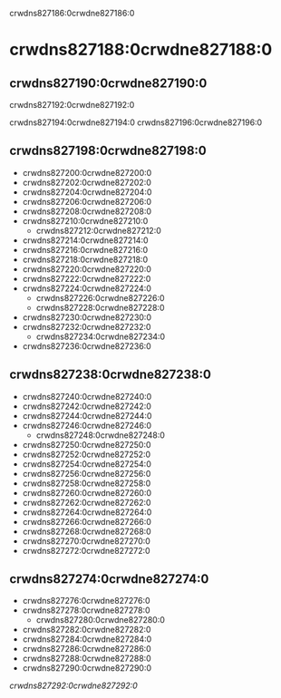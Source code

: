 crwdns827186:0crwdne827186:0
# crwdns827188:0crwdne827188:0

## crwdns827190:0crwdne827190:0

crwdns827192:0crwdne827192:0

crwdns827194:0crwdne827194:0 crwdns827196:0crwdne827196:0

## crwdns827198:0crwdne827198:0

- crwdns827200:0crwdne827200:0
- crwdns827202:0crwdne827202:0
- crwdns827204:0crwdne827204:0
- crwdns827206:0crwdne827206:0
- crwdns827208:0crwdne827208:0
- crwdns827210:0crwdne827210:0
  - crwdns827212:0crwdne827212:0
- crwdns827214:0crwdne827214:0
- crwdns827216:0crwdne827216:0
- crwdns827218:0crwdne827218:0
- crwdns827220:0crwdne827220:0
- crwdns827222:0crwdne827222:0
- crwdns827224:0crwdne827224:0
  - crwdns827226:0crwdne827226:0
  - crwdns827228:0crwdne827228:0
- crwdns827230:0crwdne827230:0
- crwdns827232:0crwdne827232:0
  - crwdns827234:0crwdne827234:0
- crwdns827236:0crwdne827236:0

## crwdns827238:0crwdne827238:0

- crwdns827240:0crwdne827240:0
- crwdns827242:0crwdne827242:0
- crwdns827244:0crwdne827244:0
- crwdns827246:0crwdne827246:0
  - crwdns827248:0crwdne827248:0
- crwdns827250:0crwdne827250:0
- crwdns827252:0crwdne827252:0
- crwdns827254:0crwdne827254:0
- crwdns827256:0crwdne827256:0
- crwdns827258:0crwdne827258:0
- crwdns827260:0crwdne827260:0
- crwdns827262:0crwdne827262:0
- crwdns827264:0crwdne827264:0
- crwdns827266:0crwdne827266:0
- crwdns827268:0crwdne827268:0
- crwdns827270:0crwdne827270:0
- crwdns827272:0crwdne827272:0

## crwdns827274:0crwdne827274:0

- crwdns827276:0crwdne827276:0
- crwdns827278:0crwdne827278:0
  - crwdns827280:0crwdne827280:0
- crwdns827282:0crwdne827282:0
- crwdns827284:0crwdne827284:0
- crwdns827286:0crwdne827286:0
- crwdns827288:0crwdne827288:0
- crwdns827290:0crwdne827290:0

*crwdns827292:0crwdne827292:0*

